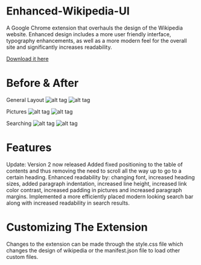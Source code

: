 Enhanced-Wikipedia-UI
=====================

A Google Chrome extension that overhauls the design of the Wikipedia website. Enhanced design includes a more user friendly interface, typography enhancements, as well as a more modern feel for the overall site and significantly increases readability.

<a href="https://chrome.google.com/webstore/detail/enhanced-wikipedia-ui/kpccobiljcljgnldjleifiblpdicjmmd">Download it here</a>

Before & After
=====================

General Layout
![alt tag](http://david-hong.com/img/side/before1.png)
![alt tag](http://david-hong.com/img/side/after.png)

Pictures
![alt tag](http://david-hong.com/img/side/before2.png)
![alt tag](http://david-hong.com/img/side/after2.png)

Searching
![alt tag](http://david-hong.com/img/side/before3.png)
![alt tag](http://david-hong.com/img/side/after3.png)


Features
=====================

Update: Version 2 now released
Added fixed positioning to the table of contents and thus removing the need to scroll all the way up to go to a certain heading. Enhanced readability by: changing font, increased heading sizes, added paragraph indentation, increased line height, increased link color contrast, increased padding in pictures and increased paragraph margins. Implemented a more efficiently placed modern looking search bar along with increased readability in search results.

Customizing The Extension
=====================

Changes to the extension can be made through the style.css file which changes the design of wikipedia or the manifest.json file to load other custom files.
